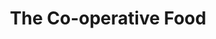 ---
title: "The Co-operative Food"
url: /eastbourne/the-co-operative-food-beatty-road/
shop: convenience
---